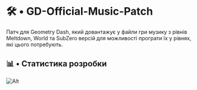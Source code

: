 # 🛠️ • GD-Official-Music-Patch
Патч для Geometry Dash, який довантажує у файли гри музику з рівнів Meltdown, World та SubZero версій для можливості програти їх у рівнях, які цього потребують.

## 📊 • Статистика розробки
![Alt](https://repobeats.axiom.co/api/embed/7be490f01b81674ff7b8c0bf601ff764935cd97a.svg "Repobeats analytics image")
